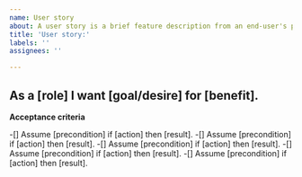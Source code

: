 ```yaml
---
name: User story
about: A user story is a brief feature description from an end-user's perspective.
title: 'User story:'
labels: ''
assignees: ''

---
```


## **As a [role] I want [goal/desire] for [benefit].**

**Acceptance criteria**

-[] Assume [precondition] if [action] then [result].
-[] Assume [precondition] if [action] then [result].
-[] Assume [precondition] if [action] then [result].
-[] Assume [precondition] if [action] then [result].
-[] Assume [precondition] if [action] then [result].
